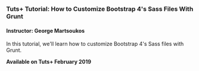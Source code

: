 ### Tuts+ Tutorial: How to Customize Bootstrap 4's Sass Files With Grunt

#### Instructor: George Martsoukos

In this tutorial, we'll learn how to customize Bootstrap 4's Sass files with Grunt. 

**Available on Tuts+ February 2019**
